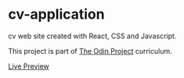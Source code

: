 # cv-application

cv web site created with React, CSS and Javascript.

This project is part of [The Odin Project](https://www.theodinproject.com/) curriculum.

[Live Preview](https://sojip.github.io/cv-application/)
